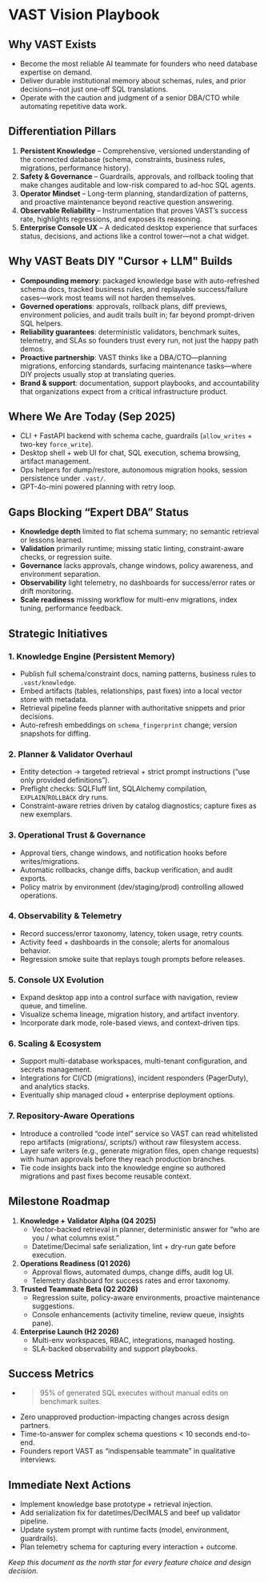 # VAST Vision Playbook

## Why VAST Exists
- Become the most reliable AI teammate for founders who need database expertise on demand.
- Deliver durable institutional memory about schemas, rules, and prior decisions—not just one-off SQL translations.
- Operate with the caution and judgment of a senior DBA/CTO while automating repetitive data work.

## Differentiation Pillars
1. **Persistent Knowledge** – Comprehensive, versioned understanding of the connected database (schema, constraints, business rules, migrations, performance history).
2. **Safety & Governance** – Guardrails, approvals, and rollback tooling that make changes auditable and low-risk compared to ad-hoc SQL agents.
3. **Operator Mindset** – Long-term planning, standardization of patterns, and proactive maintenance beyond reactive question answering.
4. **Observable Reliability** – Instrumentation that proves VAST’s success rate, highlights regressions, and exposes its reasoning.
5. **Enterprise Console UX** – A dedicated desktop experience that surfaces status, decisions, and actions like a control tower—not a chat widget.

## Why VAST Beats DIY "Cursor + LLM" Builds
- **Compounding memory**: packaged knowledge base with auto-refreshed schema docs, tracked business rules, and replayable success/failure cases—work most teams will not harden themselves.
- **Governed operations**: approvals, rollback plans, diff previews, environment policies, and audit trails built in; far beyond prompt-driven SQL helpers.
- **Reliability guarantees**: deterministic validators, benchmark suites, telemetry, and SLAs so founders trust every run, not just the happy path demos.
- **Proactive partnership**: VAST thinks like a DBA/CTO—planning migrations, enforcing standards, surfacing maintenance tasks—where DIY projects usually stop at translating queries.
- **Brand & support**: documentation, support playbooks, and accountability that organizations expect from a critical infrastructure product.

## Where We Are Today (Sep 2025)
- CLI + FastAPI backend with schema cache, guardrails (`allow_writes` + two-key `force_write`).
- Desktop shell + web UI for chat, SQL execution, schema browsing, artifact management.
- Ops helpers for dump/restore, autonomous migration hooks, session persistence under `.vast/`.
- GPT-4o-mini powered planning with retry loop.

## Gaps Blocking “Expert DBA” Status
- **Knowledge depth** limited to flat schema summary; no semantic retrieval or lessons learned.
- **Validation** primarily runtime; missing static linting, constraint-aware checks, or regression suite.
- **Governance** lacks approvals, change windows, policy awareness, and environment separation.
- **Observability** light telemetry, no dashboards for success/error rates or drift monitoring.
- **Scale readiness** missing workflow for multi-env migrations, index tuning, performance feedback.

## Strategic Initiatives

### 1. Knowledge Engine (Persistent Memory)
- Publish full schema/constraint docs, naming patterns, business rules to `.vast/knowledge`.
- Embed artifacts (tables, relationships, past fixes) into a local vector store with metadata.
- Retrieval pipeline feeds planner with authoritative snippets and prior decisions.
- Auto-refresh embeddings on `schema_fingerprint` change; version snapshots for diffing.

### 2. Planner & Validator Overhaul
- Entity detection → targeted retrieval + strict prompt instructions (“use only provided definitions”).
- Preflight checks: SQLFluff lint, SQLAlchemy compilation, `EXPLAIN`/`ROLLBACK` dry runs.
- Constraint-aware retries driven by catalog diagnostics; capture fixes as new exemplars.

### 3. Operational Trust & Governance
- Approval tiers, change windows, and notification hooks before writes/migrations.
- Automatic rollbacks, change diffs, backup verification, and audit exports.
- Policy matrix by environment (dev/staging/prod) controlling allowed operations.

### 4. Observability & Telemetry
- Record success/error taxonomy, latency, token usage, retry counts.
- Activity feed + dashboards in the console; alerts for anomalous behavior.
- Regression smoke suite that replays tough prompts before releases.

### 5. Console UX Evolution
- Expand desktop app into a control surface with navigation, review queue, and timeline.
- Visualize schema lineage, migration history, and artifact inventory.
- Incorporate dark mode, role-based views, and context-driven tips.

### 6. Scaling & Ecosystem
- Support multi-database workspaces, multi-tenant configuration, and secrets management.
- Integrations for CI/CD (migrations), incident responders (PagerDuty), and analytics stacks.
- Eventually ship managed cloud + enterprise deployment options.

### 7. Repository-Aware Operations
- Introduce a controlled “code intel” service so VAST can read whitelisted repo artifacts (migrations/, scripts/) without raw filesystem access.
- Layer safe writers (e.g., generate migration files, open change requests) with human approvals before they reach production branches.
- Tie code insights back into the knowledge engine so authored migrations and past fixes become reusable context.

## Milestone Roadmap
1. **Knowledge + Validator Alpha (Q4 2025)**
   - Vector-backed retrieval in planner, deterministic answer for “who are you / what columns exist.”
   - Datetime/Decimal safe serialization, lint + dry-run gate before execution.
2. **Operations Readiness (Q1 2026)**
   - Approval flows, automated dumps, change diffs, audit log UI.
   - Telemetry dashboard for success rates and error taxonomy.
3. **Trusted Teammate Beta (Q2 2026)**
   - Regression suite, policy-aware environments, proactive maintenance suggestions.
   - Console enhancements (activity timeline, review queue, insights pane).
4. **Enterprise Launch (H2 2026)**
   - Multi-env workspaces, RBAC, integrations, managed hosting.
   - SLA-backed observability and support playbooks.

## Success Metrics
- >95% of generated SQL executes without manual edits on benchmark suites.
- Zero unapproved production-impacting changes across design partners.
- Time-to-answer for complex schema questions < 10 seconds end-to-end.
- Founders report VAST as “indispensable teammate” in qualitative interviews.

## Immediate Next Actions
- Implement knowledge base prototype + retrieval injection.
- Add serialization fix for datetimes/DecIMALS and beef up validator pipeline.
- Update system prompt with runtime facts (model, environment, guardrails).
- Plan telemetry schema for capturing every interaction + outcome.

*Keep this document as the north star for every feature choice and design decision.*
